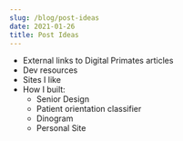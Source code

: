 ```yaml
---
slug: /blog/post-ideas
date: 2021-01-26
title: Post Ideas
---
```


 - External links to Digital Primates articles
 - Dev resources
 - Sites I like
 - How I built:
   - Senior Design
   - Patient orientation classifier
   - Dinogram
   - Personal Site